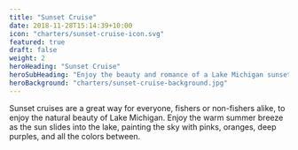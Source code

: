 ```yaml
---
title: "Sunset Cruise"
date: 2018-11-28T15:14:39+10:00
icon: "charters/sunset-cruise-icon.svg"
featured: true
draft: false
weight: 2
heroHeading: "Sunset Cruise"
heroSubHeading: "Enjoy the beauty and romance of a Lake Michigan sunset"
heroBackground: "charters/sunset-cruise-background.jpg"
---
```


Sunset cruises are a great way for everyone, fishers or non-fishers alike, to enjoy the natural beauty of Lake Michigan. Enjoy the warm summer breeze as the sun slides into the lake, painting the sky with pinks, oranges, deep purples, and all the colors between.
